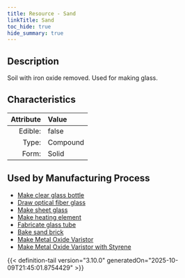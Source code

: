 ```yaml
---
title: Resource - Sand
linkTitle: Sand
toc_hide: true
hide_summary: true
---
```

<!-- This is generated by the MarsSim HelpGenertor, do not edit. -->

## Description
 Soil with iron oxide removed. Used for making glass.

## Characteristics

| Attribute      | Value |
|--------:|:------|
|Edible:|false|
|Type:|Compound|
|Form:|Solid|
 

## Used by Manufacturing Process

- [Make clear glass bottle](/docs/definitions/process/make-clear-glass-bottle)
- [Draw optical fiber glass](/docs/definitions/process/draw-optical-fiber-glass)
- [Make sheet glass](/docs/definitions/process/make-sheet-glass)
- [Make heating element](/docs/definitions/process/make-heating-element)
- [Fabricate glass tube](/docs/definitions/process/fabricate-glass-tube)
- [Bake sand brick](/docs/definitions/process/bake-sand-brick)
- [Make Metal Oxide Varistor](/docs/definitions/process/make-metal-oxide-varistor)
- [Make Metal Oxide Varistor with Styrene](/docs/definitions/process/make-metal-oxide-varistor-with-styrene)


    


{{< definition-tail version="3.10.0" generatedOn="2025-10-09T21:45:01.8754429" >}}


